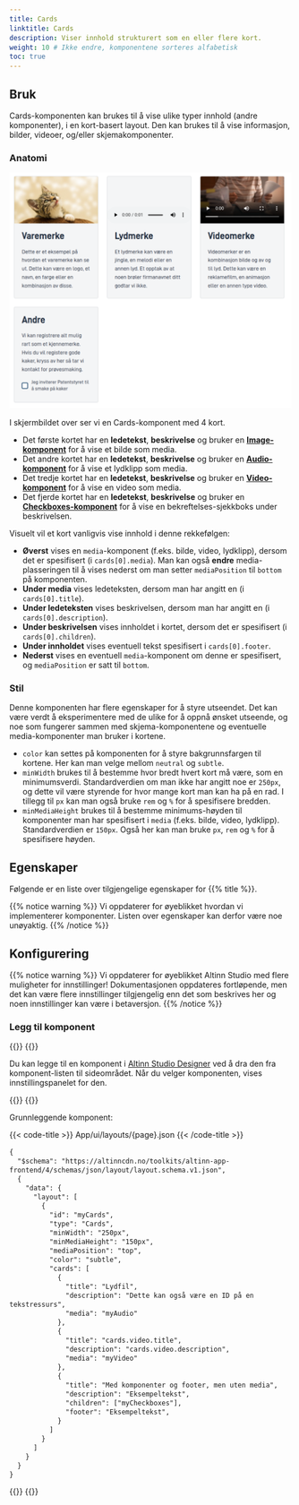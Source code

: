 ```yaml
---
title: Cards
linktitle: Cards
description: Viser innhold strukturert som en eller flere kort.
weight: 10 # Ikke endre, komponentene sorteres alfabetisk
toc: true
---
```


## Bruk

Cards-komponenten kan brukes til å vise ulike typer innhold (andre komponenter), i en kort-basert layout.
Den kan brukes til å vise informasjon, bilder, videoer, og/eller skjemakomponenter.

### Anatomi

![Cards-komponent](./CardsComponent.png)

I skjermbildet over ser vi en Cards-komponent med 4 kort.

- Det første kortet har en **ledetekst**, **beskrivelse** og bruker en [**Image-komponent**](../image) for å vise et bilde som media.
- Det andre kortet har en **ledetekst**, **beskrivelse** og bruker en [**Audio-komponent**](../audio) for å vise et lydklipp som media.
- Det tredje kortet har en **ledetekst**, **beskrivelse** og bruker en [**Video-komponent**](../video) for å vise en video som media.
- Det fjerde kortet har en **ledetekst**, **beskrivelse** og bruker en [**Checkboxes-komponent**](../checkboxes) for å vise en bekreftelses-sjekkboks under beskrivelsen.

Visuelt vil et kort vanligvis vise innhold i denne rekkefølgen:

- **Øverst** vises en `media`-komponent (f.eks. bilde, video, lydklipp), dersom det er spesifisert (i `cards[0].media`). Man kan også **endre** media-plasseringen til å vises nederst om man setter `mediaPosition` til `bottom` på komponenten.
- **Under media** vises ledeteksten, dersom man har angitt en (i `cards[0].title`).
- **Under ledeteksten** vises beskrivelsen, dersom man har angitt en (i `cards[0].description`).
- **Under beskrivelsen** vises innholdet i kortet, dersom det er spesifisert (i `cards[0].children`).
- **Under innholdet** vises eventuell tekst spesifisert i `cards[0].footer`.
- **Nederst** vises en eventuell `media`-komponent om denne er spesifisert, og `mediaPosition` er satt til `bottom`.

### Stil

Denne komponenten har flere egenskaper for å styre utseendet. Det kan være verdt å eksperimentere med de ulike
for å oppnå ønsket utseende, og noe som fungerer sammen med skjema-komponentene og eventuelle media-komponenter man
bruker i kortene.

- `color` kan settes på komponenten for å styre bakgrunnsfargen til kortene. Her kan man
  velge mellom `neutral` og `subtle`.
- `minWidth` brukes til å bestemme hvor bredt hvert kort må være, som en minimumsverdi. Standardverdien om man ikke 
  har angitt noe er `250px`, og dette vil være styrende for hvor mange kort man kan ha på en rad. I tillegg til `px`
  kan man også bruke `rem` og `%` for å spesifisere bredden.
- `minMediaHeight` brukes til å bestemme minimums-høyden til komponenter man har spesifisert i `media`
  (f.eks. bilde, video, lydklipp). Standardverdien er `150px`. Også her kan man bruke `px`, `rem` og `%` for å
  spesifisere høyden.

## Egenskaper

Følgende er en liste over tilgjengelige egenskaper for {{% title %}}.

{{% notice warning %}}
Vi oppdaterer for øyeblikket hvordan vi implementerer komponenter. Listen over egenskaper kan derfor være noe unøyaktig.
{{% /notice %}}

## Konfigurering

{{% notice warning %}}
Vi oppdaterer for øyeblikket Altinn Studio med flere muligheter for innstillinger!
 Dokumentasjonen oppdateres fortløpende, men det kan være flere innstillinger tilgjengelig enn det som beskrives her og noen innstillinger kan være i betaversjon.
{{% /notice %}}

### Legg til komponent

{{<content-version-selector classes="border-box">}}
{{<content-version-container version-label="Altinn Studio Designer">}}

Du kan legge til en komponent i [Altinn Studio Designer](/nb/altinn-studio/getting-started/) ved å dra den fra komponent-listen til sideområdet.
Når du velger komponenten, vises innstillingspanelet for den.

{{</content-version-container>}}
{{<content-version-container version-label="Kode">}}

Grunnleggende komponent:

{{< code-title >}}
App/ui/layouts/{page}.json
{{< /code-title >}}

```json{hl_lines="6-"}
{
  "$schema": "https://altinncdn.no/toolkits/altinn-app-frontend/4/schemas/json/layout/layout.schema.v1.json",
  {
    "data": {
      "layout": [
        {
          "id": "myCards",
          "type": "Cards",
          "minWidth": "250px",
          "minMediaHeight": "150px",
          "mediaPosition": "top",
          "color": "subtle",
          "cards": [
            {
              "title": "Lydfil",
              "description": "Dette kan også være en ID på en tekstressurs",
              "media": "myAudio"
            },
            {
              "title": "cards.video.title",
              "description": "cards.video.description",
              "media": "myVideo"
            },
            {
              "title": "Med komponenter og footer, men uten media",
              "description": "Eksempeltekst",
              "children": ["myCheckboxes"],
              "footer": "Eksempeltekst",
            }
          ]
        }
      ]
    }
  }
}
```

{{</content-version-container>}}
{{</content-version-selector>}}
